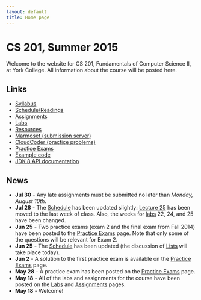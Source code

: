 ```yaml
---
layout: default
title: Home page
---
```


# CS 201, Summer 2015

Welcome to the website for CS 201, Fundamentals of Computer Science II, at York College.  All information about the course will be posted here.

## Links

<ul>
  <li><a href="syllabus.html">Syllabus</a></li>
  <li><a href="schedule.html">Schedule/Readings</a></li>
  <li><a href="assign/index.html">Assignments</a></li>
  <li><a href="labs/index.html">Labs</a></li>
  <li><a href="resources/index.html">Resources</a></li>
  <li><a href="https://cs.ycp.edu/marmoset">Marmoset (submission server)</a></li>
  <li><a href="https://cs.ycp.edu/cloudcoder">CloudCoder (practice problems)</a></li>
  <li><a href="practice/index.html">Practice Exams</a></li>
  <li><a href="examples/index.html">Example code</a></li>
  <li><a href="https://docs.oracle.com/javase/8/docs/api/">JDK 8 API documentation</a></li>
</ul>

## News

* **Jul 30** - Any late assignments must be submitted no later than *Monday, August 10th*.
* **Jul 28** - The [Schedule](schedule.html) has been updated slightly: [Lecture 25](lectures/lecture25.html) has been moved to the last week of class.  Also, the weeks for [labs](labs/index.html) 22, 24, and 25 have been changed.
* **Jun 25** - Two practice exams (exam 2 and the final exam from Fall 2014) have been posted to the [Practice Exams](practice/index.html) page.  Note that only some of the questions will be relevant for Exam 2.
* **Jun 25** - The [Schedule](schedule.html) has been updated (the discussion of [Lists](lectures/lecture16.html) will take place today).
* **Jun 2** - A solution to the first practice exam is available on the [Practice Exams](practice/index.html) page.
* **May 28** - A practice exam has been posted on the [Practice Exams](practice/index.html) page.
* **May 18** - All of the labs and assignments for the course have been posted on the [Labs](labs/index.html) and [Assignments](assign/index.html) pages.
* **May 18** - Welcome!
